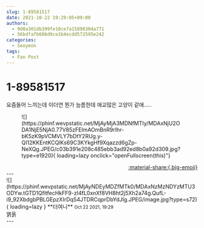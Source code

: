 ```yaml
---
slug: 1-89581517
date: 2021-10-22 19:29:05+09:00
authors:
  - 9d0a301db399fe10ce7a15890304a771
  - 56bdfafb606d9ce1b4ecdd572595e242
categories:
  - Seoyeon
tags:
  - Fan Post
---
```


# 1-89581517

<div class="post-container" markdown="1">
<div class="content-container md-sidebar__scrollwrap" markdown="1">

요즘들어 느끼는데 이더연 뭔가 늠름한데 애교많은 고양이 같애.....
<figure markdown="1">
![](https://phinf.wevpstatic.net/MjAyMjA3MDNfMTIy/MDAxNjU2ODA1NjE5NjA0.77V85zFElmAOmBnR9rIhr-bK5zK9pVCMVLY7bDtY2RUg.y-QI12KKEntKCQlKs69C3KYkgHf9Xqazzd6gZp-NeXQg.JPEG/c03b391e208c485ebb3ad92ed8b0a92d309.jpg?type=e1920){ loading=lazy onclick="openFullscreen(this)"}
</figure>


</div>
</div>

<div style="text-align: right;" markdown="1">
<a href="https://weverse.io/fromis9/fanpost/1-89581517" style="text-align: right;">:material-share:{.big-emoji}</a>
</div>
---

<div class="comments-container md-sidebar__scrollwrap" markdown="1">
<div class="comment" markdown="1">
<div class='id-container' markdown="1">
![](https://phinf.wevpstatic.net/MjAyNDEyMDZfMTk0/MDAxNzMzNDYzMTU3ODYw.tGTD1QfitfecHkFF9-zI4fL0xnXf8VH8ht2j5Xh2a74g.QufL-i9_92XbdgbPBLGEpzXIrDqS4JTDRCqprDbYdJIg.JPEG/image.jpg?type=s72){ loading=lazy }
**<span class="artist">더여니</span>** <small>Oct 22 2021, 19:29</small><br>
</div>
<div class='comment-body' markdown="1">
앩옭
</div>
</div>
</div>
---
